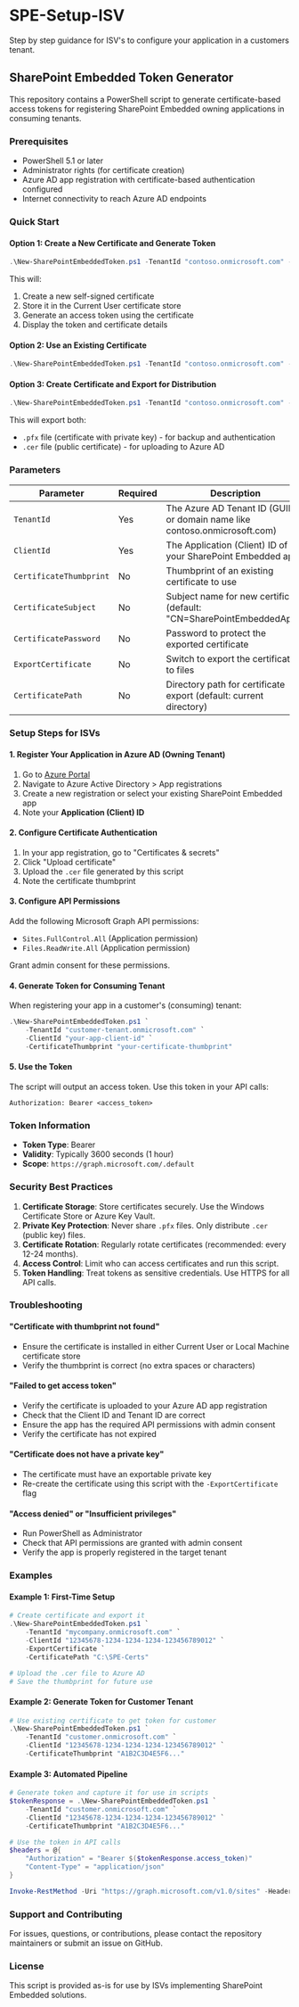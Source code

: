 # SPE-Setup-ISV
Step by step guidance for ISV's to configure your application in a customers tenant.

## SharePoint Embedded Token Generator

This repository contains a PowerShell script to generate certificate-based access tokens for registering SharePoint Embedded owning applications in consuming tenants.

### Prerequisites

- PowerShell 5.1 or later
- Administrator rights (for certificate creation)
- Azure AD app registration with certificate-based authentication configured
- Internet connectivity to reach Azure AD endpoints

### Quick Start

#### Option 1: Create a New Certificate and Generate Token

```powershell
.\New-SharePointEmbeddedToken.ps1 -TenantId "contoso.onmicrosoft.com" -ClientId "12345678-1234-1234-1234-123456789012"
```

This will:
1. Create a new self-signed certificate
2. Store it in the Current User certificate store
3. Generate an access token using the certificate
4. Display the token and certificate details

#### Option 2: Use an Existing Certificate

```powershell
.\New-SharePointEmbeddedToken.ps1 -TenantId "contoso.onmicrosoft.com" -ClientId "12345678-1234-1234-1234-123456789012" -CertificateThumbprint "ABC123DEF456..."
```

#### Option 3: Create Certificate and Export for Distribution

```powershell
.\New-SharePointEmbeddedToken.ps1 -TenantId "contoso.onmicrosoft.com" -ClientId "12345678-1234-1234-1234-123456789012" -ExportCertificate -CertificatePath "C:\Certs"
```

This will export both:
- `.pfx` file (certificate with private key) - for backup and authentication
- `.cer` file (public certificate) - for uploading to Azure AD

### Parameters

| Parameter | Required | Description |
|-----------|----------|-------------|
| `TenantId` | Yes | The Azure AD Tenant ID (GUID or domain name like contoso.onmicrosoft.com) |
| `ClientId` | Yes | The Application (Client) ID of your SharePoint Embedded app |
| `CertificateThumbprint` | No | Thumbprint of an existing certificate to use |
| `CertificateSubject` | No | Subject name for new certificate (default: "CN=SharePointEmbeddedApp") |
| `CertificatePassword` | No | Password to protect the exported certificate |
| `ExportCertificate` | No | Switch to export the certificate to files |
| `CertificatePath` | No | Directory path for certificate export (default: current directory) |

### Setup Steps for ISVs

#### 1. Register Your Application in Azure AD (Owning Tenant)

1. Go to [Azure Portal](https://portal.azure.com)
2. Navigate to Azure Active Directory > App registrations
3. Create a new registration or select your existing SharePoint Embedded app
4. Note your **Application (Client) ID**

#### 2. Configure Certificate Authentication

1. In your app registration, go to "Certificates & secrets"
2. Click "Upload certificate"
3. Upload the `.cer` file generated by this script
4. Note the certificate thumbprint

#### 3. Configure API Permissions

Add the following Microsoft Graph API permissions:
- `Sites.FullControl.All` (Application permission)
- `Files.ReadWrite.All` (Application permission)

Grant admin consent for these permissions.

#### 4. Generate Token for Consuming Tenant

When registering your app in a customer's (consuming) tenant:

```powershell
.\New-SharePointEmbeddedToken.ps1 `
    -TenantId "customer-tenant.onmicrosoft.com" `
    -ClientId "your-app-client-id" `
    -CertificateThumbprint "your-certificate-thumbprint"
```

#### 5. Use the Token

The script will output an access token. Use this token in your API calls:

```http
Authorization: Bearer <access_token>
```

### Token Information

- **Token Type**: Bearer
- **Validity**: Typically 3600 seconds (1 hour)
- **Scope**: `https://graph.microsoft.com/.default`

### Security Best Practices

1. **Certificate Storage**: Store certificates securely. Use the Windows Certificate Store or Azure Key Vault.
2. **Private Key Protection**: Never share `.pfx` files. Only distribute `.cer` (public key) files.
3. **Certificate Rotation**: Regularly rotate certificates (recommended: every 12-24 months).
4. **Access Control**: Limit who can access certificates and run this script.
5. **Token Handling**: Treat tokens as sensitive credentials. Use HTTPS for all API calls.

### Troubleshooting

#### "Certificate with thumbprint not found"
- Ensure the certificate is installed in either Current User or Local Machine certificate store
- Verify the thumbprint is correct (no extra spaces or characters)

#### "Failed to get access token"
- Verify the certificate is uploaded to your Azure AD app registration
- Check that the Client ID and Tenant ID are correct
- Ensure the app has the required API permissions with admin consent
- Verify the certificate has not expired

#### "Certificate does not have a private key"
- The certificate must have an exportable private key
- Re-create the certificate using this script with the `-ExportCertificate` flag

#### "Access denied" or "Insufficient privileges"
- Run PowerShell as Administrator
- Check that API permissions are granted with admin consent
- Verify the app is properly registered in the target tenant

### Examples

#### Example 1: First-Time Setup
```powershell
# Create certificate and export it
.\New-SharePointEmbeddedToken.ps1 `
    -TenantId "mycompany.onmicrosoft.com" `
    -ClientId "12345678-1234-1234-1234-123456789012" `
    -ExportCertificate `
    -CertificatePath "C:\SPE-Certs"

# Upload the .cer file to Azure AD
# Save the thumbprint for future use
```

#### Example 2: Generate Token for Customer Tenant
```powershell
# Use existing certificate to get token for customer
.\New-SharePointEmbeddedToken.ps1 `
    -TenantId "customer.onmicrosoft.com" `
    -ClientId "12345678-1234-1234-1234-123456789012" `
    -CertificateThumbprint "A1B2C3D4E5F6..."
```

#### Example 3: Automated Pipeline
```powershell
# Generate token and capture it for use in scripts
$tokenResponse = .\New-SharePointEmbeddedToken.ps1 `
    -TenantId "customer.onmicrosoft.com" `
    -ClientId "12345678-1234-1234-1234-123456789012" `
    -CertificateThumbprint "A1B2C3D4E5F6..."

# Use the token in API calls
$headers = @{
    "Authorization" = "Bearer $($tokenResponse.access_token)"
    "Content-Type" = "application/json"
}

Invoke-RestMethod -Uri "https://graph.microsoft.com/v1.0/sites" -Headers $headers
```

### Support and Contributing

For issues, questions, or contributions, please contact the repository maintainers or submit an issue on GitHub.

### License

This script is provided as-is for use by ISVs implementing SharePoint Embedded solutions.

